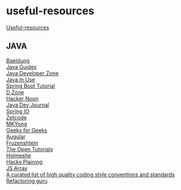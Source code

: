 useful-resources
=================
[Useful-resources](https://github.com/channyeintun/useful-resources/blob/master/useful-sites.txt)


JAVA
------
[Baeldung](https://www.baeldung.com)\
[Java Guides](https://www.javaguides.net)\
[Java Developer Zone](https://javadeveloperzone.com)\
[Java In Use](https://www.javainuse.com)\
[Spring Boot Tutorial](https://www.springboottutorial.com)\
[D Zone](https://dzone.com)\
[Hacker Noon](https://hackernoon.com)\
[Java Dev Journal](https://www.javadevjournal.com)\
[Spring IO](https://docs.spring.io)\
[Zetcode](http://zetcode.com/)\
[MKYong](https://mkyong.com/)\
[Geeks for Geeks](https://www.geeksforgeeks.org)\
[Augular](https://github.com/mraible/ng-demo)\
[Fruzenshtein](http://fruzenshtein.com)\
[The Open Tutorials](http://theopentutorials.com)\
[Holmeshe](https://holmeshe.me)\
[Hacks Plaining](https://www.hacksplaining.com)\
[JS Array](https://jsarray.com/)\
[A curated list of high quality coding style conventions and standards](https://github.com/Kristories/awesome-guidelines)\
[Refactoring guru](https://refactoring.guru/)

